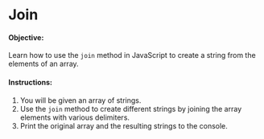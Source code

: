 Join
====

#### Objective:

Learn how to use the `join` method in JavaScript to create a string from the elements of an array.

#### Instructions:

1.  You will be given an array of strings.
2.  Use the `join` method to create different strings by joining the array elements with various delimiters.
3.  Print the original array and the resulting strings to the console.